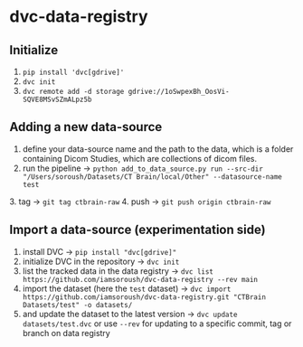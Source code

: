 # dvc-data-registry

## Initialize
1. `pip install 'dvc[gdrive]'`
2. `dvc init`
3. `dvc remote add -d storage gdrive://1oSwpexBh_OosVi-SQVE8MSvSZmALpz5b`

## Adding a new data-source
1. define your data-source name and the path to the data, which is a folder containing Dicom Studies, which are collections of dicom files.
2. run the pipeline -> `python add_to_data_source.py run --src-dir "/Users/soroush/Datasets/CT Brain/local/Other" --datasource-name test`

[//]: # (3. add and commit -> `DATA_ROOT="CTBrain Datasets" DS_NAME="test" sh dvcpush.sh`)
3. tag -> `git tag ctbrain-raw`
4. push -> `git push origin ctbrain-raw`


## Import a data-source (experimentation side)
1. install DVC -> `pip install "dvc[gdrive]"`
2. initialize DVC in the repository -> `dvc init`
3. list the tracked data in the data registry -> `dvc list https://github.com/iamsoroush/dvc-data-registry --rev main`
4. import the dataset (here the `test` dataset) -> `dvc import https://github.com/iamsoroush/dvc-data-registry.git "CTBrain Datasets/test" -o datasets/`
5. and update the dataset to the latest version -> `dvc update datasets/test.dvc` or use `--rev` for updating to a specific commit, tag or branch on data registry